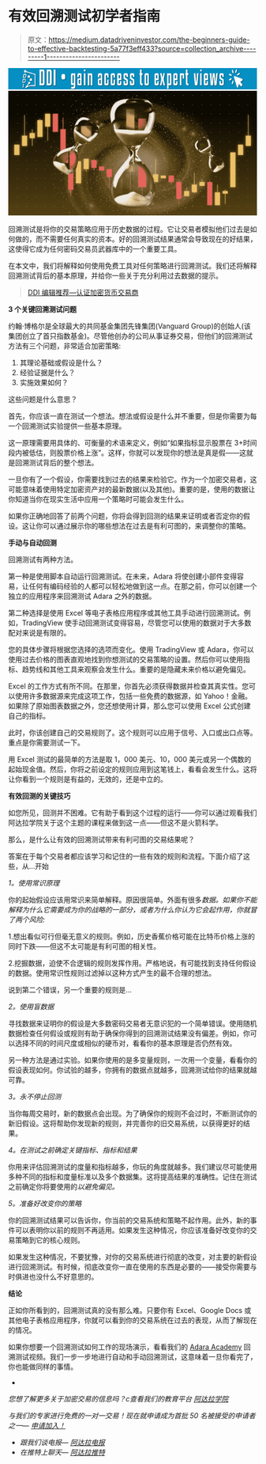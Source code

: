 # 有效回溯测试初学者指南

> 原文：<https://medium.datadriveninvestor.com/the-beginners-guide-to-effective-backtesting-5a77f3eff433?source=collection_archive---------1----------------------->

[![](img/fe0b02c560ebdec7a12d890fadcd4914.png)](http://www.track.datadriveninvestor.com/1B9E)![](img/f66d81a9cd05f3778ebf5702a360a552.png)

回溯测试是将你的交易策略应用于历史数据的过程。它让交易者模拟他们过去是如何做的，而不需要任何真实的资本。好的回溯测试结果通常会导致现在的好结果，这使得它成为任何密码交易员武器库中的一个重要工具。

在本文中，我们将解释如何使用免费工具对任何策略进行回溯测试。我们还将解释回溯测试背后的基本原理，并给你一些关于充分利用过去数据的提示。

> [DDI 编辑推荐—认证加密货币交易商](http://go.datadriveninvestor.com/cryptotrader/matf)

**3 个关键回溯测试问题**

约翰·博格尔是全球最大的共同基金集团先锋集团(Vanguard Group)的创始人(该集团创立了首只指数基金)。尽管他创办的公司从事证券交易，但他们的回溯测试方法有三个问题，非常适合加密策略:

1.  其理论基础或假设是什么？
2.  经验证据是什么？
3.  实施效果如何？

这些问题是什么意思？

首先，你应该一直在测试一个想法。想法或假设是什么并不重要，但是你需要为每一个回溯测试实验提供一些基本原理。

这一原理需要用具体的、可衡量的术语来定义，例如“如果指标显示股票在 3+时间段内被低估，则股票价格上涨”。这样，你就可以发现你的想法是真是假——这就是回溯测试背后的整个想法。

一旦你有了一个假设，你需要找到过去的结果来检验它。作为一个加密交易者，这可能意味着使用特定加密资产对的最新数据(以及其他)。重要的是，使用的数据让你知道当你在现实生活中应用一个策略时可能会发生什么。

如果你正确地回答了前两个问题，你将会得到回测的结果来证明或者否定你的假设。这让你可以通过展示你的哪些想法在过去是有利可图的，来调整你的策略。

**手动与自动回测**

回溯测试有两种方法。

第一种是使用脚本自动运行回溯测试。在未来，Adara 将使创建小部件变得容易，让任何有编码经验的人都可以轻松地做到这一点。在那之前，你可以创建一个独立的应用程序来回溯测试 Adara 之外的数据。

第二种选择是使用 Excel 等电子表格应用程序或其他工具手动进行回溯测试。例如，TradingView 使手动回溯测试变得容易，尽管您可以使用的数据对于大多数配对来说是有限的。

您的具体步骤将根据您选择的选项而变化。使用 TradingView 或 Adara，你可以使用过去价格的图表直观地找到你想测试的交易策略的设置。然后你可以使用指标、趋势线和其他工具来观察会发生什么。重要的是隐藏未来价格以避免偏见。

Excel 的工作方式有所不同。在那里，你首先必须获得数据并检查其真实性。您可以使用许多数据源来完成这项工作，包括一些免费的数据源，如 Yahoo！金融。如果除了原始图表数据之外，您还想使用计算，那么您可以使用 Excel 公式创建自己的指标。

此时，你该创建自己的交易规则了。这个规则可以应用于信号、入口或出口点等。重点是你需要测试一下。

用 Excel 测试的最简单的方法是取 1，000 美元、10，000 美元或另一个偶数的起始现金值。然后，你将之前设定的规则应用到这笔钱上，看看会发生什么。这将让你看到一个规则是有益的，无效的，还是中立的。

**有效回测的关键技巧**

如您所见，回测并不困难。它有助于看到这个过程的运行——你可以通过观看我们阿达拉学院关于这个主题的课程来做到这一点——但这不是火箭科学。

那么，是什么让有效的回溯测试带来有利可图的交易结果呢？

答案在于每个交易者都应该学习和记住的一些有效的规则和流程。下面介绍了这些，从…开始

*1。使用常识原理*

你的起始假设应该用常识来简单解释。原因很简单。外面有很多*数据。如果你不能解释为什么它需要成为你的战略的一部分，或者为什么你认为它会起作用，你就冒了两个风险:*

1.想出看似可行但毫无意义的规则。例如，历史香蕉价格可能在比特币价格上涨的同时下跌——但这不太可能是有利可图的相关性。

2.挖掘数据，迫使不合逻辑的规则发挥作用。严格地说，有可能找到支持任何假设的数据。使用常识性规则过滤掉以这种方式产生的最不合理的想法。

说到第二个错误，另一个重要的规则是…

*2。使用盲数据*

寻找数据来证明你的假设是大多数密码交易者无意识犯的一个简单错误。使用随机数据检查任何假设或规则有助于确保你得到的回溯测试结果没有偏差。例如，你可以选择不同的时间尺度或相似的硬币对，看看你的基本原理是否仍然有效。

另一种方法是通过实验。如果你使用的是多变量规则，一次用一个变量，看看你的假设表现如何。你试验的越多，你拥有的数据点就越多，回溯测试给你的结果就越可靠。

*3。永不停止回测*

当你每周交易时，新的数据点会出现。为了确保你的规则不会过时，不断测试你的新旧假设。这将帮助你发现新的规则，并完善你的旧交易系统，以获得更好的结果。

*4。在测试之前确定关键指标、指标和结果*

你用来评估回溯测试的度量和指标越多，你玩的角度就越多。我们建议尽可能使用多种不同的指标和度量标准以及多个数据集。这将提高结果的准确性。记住在测试之前确定你将要使用的*以避免偏见。*

*5。准备好改变你的策略*

你的回溯测试结果可以告诉你，你当前的交易系统和策略不起作用。此外，新的事件可以表明你以前的规则不再适用。如果发生这种情况，你应该准备好改变你的交易策略到它的核心规则。

如果发生这种情况，不要犹豫，对你的交易系统进行彻底的改变，对主要的新假设进行回溯测试。有时候，彻底改变你一直在使用的东西是必要的——接受你需要与时俱进也没什么不好意思的。

**结论**

正如你所看到的，回溯测试真的没有那么难。只要你有 Excel、Google Docs 或其他电子表格应用程序，你就可以看到你的交易系统在过去的表现，从而了解现在的情况。

如果你想要一个回溯测试如何工作的现场演示，看看我们的 [Adara Academy](http://www.adara.io) 回溯测试视频。我们一步一步地进行自动和手动回溯测试，这意味着一旦你看完了，你也能做同样的事情。

-
*您想了解更多关于加密交易的信息吗？с查看我们的教育平台* [*阿达拉学院*](https://academy.adara.io/)

*与我们的专家进行免费的一对一交易！现在就申请成为首批 50 名被接受的申请者之一—* [*申请加入！*](http://adara.academy/)

*   *跟我们谈电报—* [*阿达拉电报*](https://t.me/adara_io)
*   *在推特上聊天—* [*阿达拉推特*](https://twitter.com/adara_io)